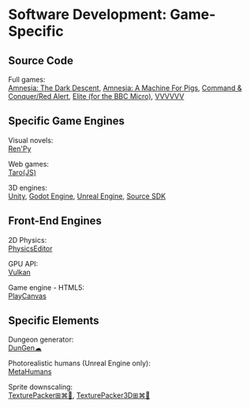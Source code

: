 # Software Development: Game-Specific

## Source Code

Full games:  
[Amnesia: The Dark Descent](https://github.com/FrictionalGames/AmnesiaTheDarkDescent),
[Amnesia: A Machine For Pigs](https://github.com/FrictionalGames/AmnesiaAMachineForPigs),
[Command & Conquer/Red Alert](https://github.com/electronicarts/CnC_Remastered_Collection),
[Elite (for the BBC Micro)](https://www.bbcelite.com/),
[VVVVVV](https://github.com/TerryCavanagh/vvvvvv)

## Specific Game Engines

Visual novels:  
[Ren'Py](https://www.renpy.org/)

Web games:  
[Taro(JS)](https://www.echou.xyz/taro/)

3D engines:  
[Unity](https://unity.com/),
[Godot Engine](https://godotengine.org/),
[Unreal Engine](https://www.unrealengine.com/),
[Source SDK](https://developer.valvesoftware.com/wiki/SDK_Installation)

## Front-End Engines

2D Physics:  
[PhysicsEditor](https://www.codeandweb.com/physicseditor)

GPU API:  
[Vulkan](https://www.khronos.org/vulkan/)

Game engine - HTML5:  
[PlayCanvas](https://playcanvas.com/)

## Specific Elements

Dungeon generator:  
[DunGen☁](https://dungen.app/dungen/)

Photorealistic humans (Unreal Engine only):  
[MetaHumans](https://www.unrealengine.com/en-US/digital-humans)

Sprite downscaling:  
[TexturePacker⊞⌘🐧](https://www.codeandweb.com/texturepacker),
[TexturePacker3D⊞⌘🐧](https://www.codeandweb.com/texturepacker3d)
